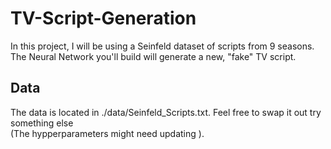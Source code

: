 # TV-Script-Generation
In this project, I will be using a Seinfeld dataset of scripts from 9 seasons. The Neural Network you'll build will generate a new, "fake" TV script.

## Data
The data is located in ./data/Seinfeld_Scripts.txt. Feel free to swap it out try something else  
(The hypperparameters might need updating ).

